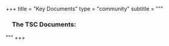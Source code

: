 +++
title = "Key Documents"
type = "community"
subtitle = """
<h3 style="text-indent: 1em;">The TSC Documents:</h3>
"""
+++
